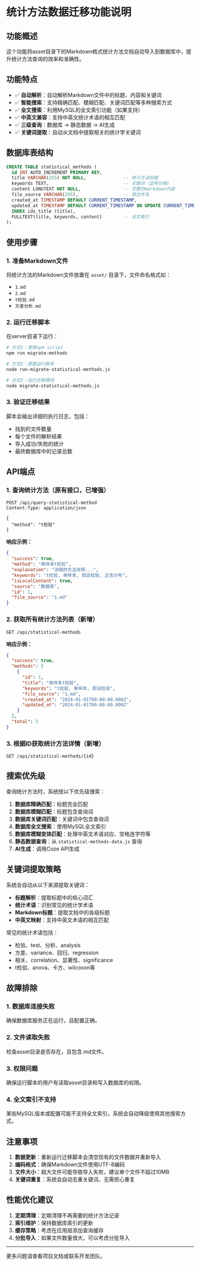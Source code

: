 # 统计方法数据迁移功能说明

## 功能概述

这个功能将asset目录下的Markdown格式统计方法文档自动导入到数据库中，提升统计方法查询的效率和准确性。

## 功能特点

- ✅ **自动解析**：自动解析Markdown文件中的标题、内容和关键词
- ✅ **智能搜索**：支持精确匹配、模糊匹配、关键词匹配等多种搜索方式
- ✅ **全文搜索**：利用MySQL的全文索引功能（如果支持）
- ✅ **中英文兼容**：支持中英文统计术语的相互匹配
- ✅ **三级查询**：数据库 → 静态数据 → AI生成
- ✅ **关键词提取**：自动从文档中提取相关的统计学关键词

## 数据库表结构

```sql
CREATE TABLE statistical_methods (
  id INT AUTO_INCREMENT PRIMARY KEY,
  title VARCHAR(255) NOT NULL,              -- 统计方法标题
  keywords TEXT,                            -- 关键词（逗号分隔）
  content LONGTEXT NOT NULL,                -- 完整的markdown内容
  file_source VARCHAR(255),                 -- 源文件名
  created_at TIMESTAMP DEFAULT CURRENT_TIMESTAMP,
  updated_at TIMESTAMP DEFAULT CURRENT_TIMESTAMP ON UPDATE CURRENT_TIMESTAMP,
  INDEX idx_title (title),
  FULLTEXT(title, keywords, content)        -- 全文索引
);
```

## 使用步骤

### 1. 准备Markdown文件

将统计方法的Markdown文件放置在 `asset/` 目录下，文件命名格式如：
- `1.md`
- `2.md` 
- `t检验.md`
- `方差分析.md`

### 2. 运行迁移脚本

在server目录下运行：

```bash
# 方式1：使用npm script
npm run migrate-methods

# 方式2：直接运行脚本
node run-migrate-statistical-methods.js

# 方式3：运行迁移模块
node migrate-statistical-methods.js
```

### 3. 验证迁移结果

脚本会输出详细的执行日志，包括：
- 找到的文件数量
- 每个文件的解析结果
- 导入成功/失败的统计
- 最终数据库中的记录总数

## API端点

### 1. 查询统计方法（原有接口，已增强）

```http
POST /api/query-statistical-method
Content-Type: application/json

{
  "method": "t检验"
}
```

**响应示例：**
```json
{
  "success": true,
  "method": "单样本t检验",
  "explanation": "详细的方法说明...",
  "keywords": "t检验, 单样本, 假设检验, 正态分布",
  "isLocalContent": true,
  "source": "数据库",
  "id": 1,
  "file_source": "1.md"
}
```

### 2. 获取所有统计方法列表（新增）

```http
GET /api/statistical-methods
```

**响应示例：**
```json
{
  "success": true,
  "methods": [
    {
      "id": 1,
      "title": "单样本t检验",
      "keywords": "t检验, 单样本, 假设检验",
      "file_source": "1.md",
      "created_at": "2024-01-01T00:00:00.000Z",
      "updated_at": "2024-01-01T00:00:00.000Z"
    }
  ],
  "total": 5
}
```

### 3. 根据ID获取统计方法详情（新增）

```http
GET /api/statistical-methods/{id}
```

## 搜索优先级

查询统计方法时，系统按以下优先级搜索：

1. **数据库精确匹配**：标题完全匹配
2. **数据库模糊匹配**：标题包含查询词
3. **数据库关键词匹配**：关键词中包含查询词
4. **数据库全文搜索**：使用MySQL全文索引
5. **数据库模糊变体匹配**：处理中英文术语对应、空格连字符等
6. **静态数据查询**：从 `statistical-methods-data.js` 查询
7. **AI生成**：调用Coze API生成

## 关键词提取策略

系统会自动从以下来源提取关键词：

- **标题解析**：提取标题中的核心词汇
- **统计术语**：识别常见的统计学术语
- **Markdown标题**：提取文档中的各级标题
- **中英文映射**：支持中英文术语的相互匹配

常见的统计术语包括：
- 检验、test、分析、analysis
- 方差、variance、回归、regression
- 相关、correlation、显著性、significance
- t检验、anova、卡方、wilcoxon等

## 故障排除

### 1. 数据库连接失败
确保数据库服务正在运行，且配置正确。

### 2. 文件读取失败
检查asset目录是否存在，且包含.md文件。

### 3. 权限问题
确保运行脚本的用户有读取asset目录和写入数据库的权限。

### 4. 全文索引不支持
某些MySQL版本或配置可能不支持全文索引，系统会自动降级使用其他搜索方式。

## 注意事项

1. **数据更新**：重新运行迁移脚本会清空现有的文件数据并重新导入
2. **编码格式**：确保Markdown文件使用UTF-8编码
3. **文件大小**：超大文件可能导致导入失败，建议单个文件不超过10MB
4. **关键词重复**：系统会自动去重关键词，无需担心重复

## 性能优化建议

1. **定期清理**：定期清理不再需要的统计方法记录
2. **索引维护**：保持数据库索引的更新
3. **缓存策略**：考虑在应用层添加查询缓存
4. **分批导入**：如果文件数量很大，可以考虑分批导入

---

更多问题请查看项目文档或联系开发团队。 
